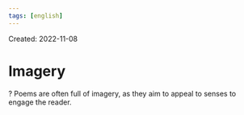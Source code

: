 ```yaml
---
tags: [english] 
---
```

Created: 2022-11-08

# Imagery
?
Poems are often full of imagery, as they aim to appeal to senses to engage the reader.
<!--SR:!2024-07-22,156,250-->